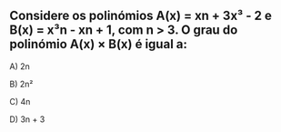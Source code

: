 
## Considere os polinómios A(x) = xn + 3x³ - 2 e B(x) = x³n - xn + 1, com n > 3. O grau do polinómio A(x) × B(x) é igual a:

A) 2n

B) 2n²

C) 4n

D) 3n + 3

